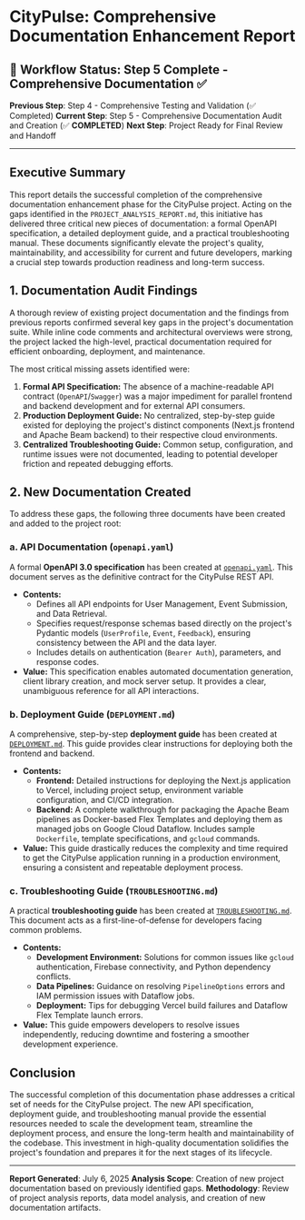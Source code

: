 # CityPulse: Comprehensive Documentation Enhancement Report

## 🎯 Workflow Status: Step 5 Complete - Comprehensive Documentation ✅

**Previous Step**: Step 4 - Comprehensive Testing and Validation (✅ Completed)
**Current Step**: Step 5 - Comprehensive Documentation Audit and Creation (✅ **COMPLETED**)
**Next Step**: Project Ready for Final Review and Handoff

---

## Executive Summary

This report details the successful completion of the comprehensive documentation enhancement phase for the CityPulse project. Acting on the gaps identified in the `PROJECT_ANALYSIS_REPORT.md`, this initiative has delivered three critical new pieces of documentation: a formal OpenAPI specification, a detailed deployment guide, and a practical troubleshooting manual. These documents significantly elevate the project's quality, maintainability, and accessibility for current and future developers, marking a crucial step towards production readiness and long-term success.

## 1. Documentation Audit Findings

A thorough review of existing project documentation and the findings from previous reports confirmed several key gaps in the project's documentation suite. While inline code comments and architectural overviews were strong, the project lacked the high-level, practical documentation required for efficient onboarding, deployment, and maintenance.

The most critical missing assets identified were:
1.  **Formal API Specification:** The absence of a machine-readable API contract (`OpenAPI`/`Swagger`) was a major impediment for parallel frontend and backend development and for external API consumers.
2.  **Production Deployment Guide:** No centralized, step-by-step guide existed for deploying the project's distinct components (Next.js frontend and Apache Beam backend) to their respective cloud environments.
3.  **Centralized Troubleshooting Guide:** Common setup, configuration, and runtime issues were not documented, leading to potential developer friction and repeated debugging efforts.

## 2. New Documentation Created

To address these gaps, the following three documents have been created and added to the project root:

### a. API Documentation (`openapi.yaml`)

A formal **OpenAPI 3.0 specification** has been created at [`openapi.yaml`](./openapi.yaml). This document serves as the definitive contract for the CityPulse REST API.

-   **Contents:**
    -   Defines all API endpoints for User Management, Event Submission, and Data Retrieval.
    -   Specifies request/response schemas based directly on the project's Pydantic models (`UserProfile`, `Event`, `Feedback`), ensuring consistency between the API and the data layer.
    -   Includes details on authentication (`Bearer Auth`), parameters, and response codes.
-   **Value:** This specification enables automated documentation generation, client library creation, and mock server setup. It provides a clear, unambiguous reference for all API interactions.

### b. Deployment Guide (`DEPLOYMENT.md`)

A comprehensive, step-by-step **deployment guide** has been created at [`DEPLOYMENT.md`](./DEPLOYMENT.md). This guide provides clear instructions for deploying both the frontend and backend.

-   **Contents:**
    -   **Frontend:** Detailed instructions for deploying the Next.js application to Vercel, including project setup, environment variable configuration, and CI/CD integration.
    -   **Backend:** A complete walkthrough for packaging the Apache Beam pipelines as Docker-based Flex Templates and deploying them as managed jobs on Google Cloud Dataflow. Includes sample `Dockerfile`, template specifications, and `gcloud` commands.
-   **Value:** This guide drastically reduces the complexity and time required to get the CityPulse application running in a production environment, ensuring a consistent and repeatable deployment process.

### c. Troubleshooting Guide (`TROUBLESHOOTING.md`)

A practical **troubleshooting guide** has been created at [`TROUBLESHOOTING.md`](./TROUBLESHOOTING.md). This document acts as a first-line-of-defense for developers facing common problems.

-   **Contents:**
    -   **Development Environment:** Solutions for common issues like `gcloud` authentication, Firebase connectivity, and Python dependency conflicts.
    -   **Data Pipelines:** Guidance on resolving `PipelineOptions` errors and IAM permission issues with Dataflow jobs.
    -   **Deployment:** Tips for debugging Vercel build failures and Dataflow Flex Template launch errors.
-   **Value:** This guide empowers developers to resolve issues independently, reducing downtime and fostering a smoother development experience.

## Conclusion

The successful completion of this documentation phase addresses a critical set of needs for the CityPulse project. The new API specification, deployment guide, and troubleshooting manual provide the essential resources needed to scale the development team, streamline the deployment process, and ensure the long-term health and maintainability of the codebase. This investment in high-quality documentation solidifies the project's foundation and prepares it for the next stages of its lifecycle.

---

**Report Generated**: July 6, 2025
**Analysis Scope**: Creation of new project documentation based on previously identified gaps.
**Methodology**: Review of project analysis reports, data model analysis, and creation of new documentation artifacts.